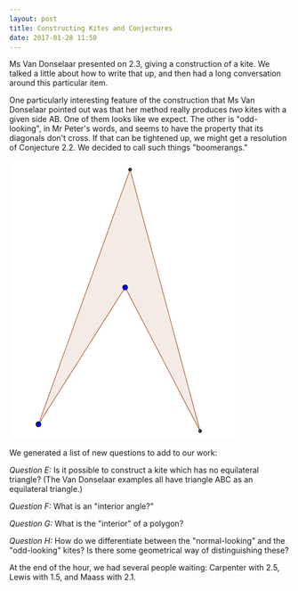 ```yaml
---
layout: post
title: Constructing Kites and Conjectures
date: 2017-01-28 11:50
---
```


Ms Van Donselaar presented on 2.3, giving a construction of a kite. We talked
a little about how to write that up, and then had a long conversation around
this particular item.

One particularly interesting feature of the construction that Ms Van Donselaar
pointed out was that her method really produces _two_ kites with a given side
AB. One of them looks like we expect. The other is "odd-looking", in Mr Peter's
words, and seems to have the property that its diagonals don't cross. If that
can be tightened up, we might get a resolution of Conjecture 2.2. We decided to
call such things "boomerangs."

<img src="/images/boomerang.png" alt="Van Donselaar's Boomerang Kite" />

We generated a list of new questions to add to our work:

*Question E:* Is it possible to construct a kite which has no equilateral
triangle? (The Van Donselaar examples all have triangle ABC as an equilateral
  triangle.)

*Question F:* What is an "interior angle?"

*Question G:* What is the "interior" of a polygon?

*Question H:* How do we differentiate between the "normal-looking" and the
"odd-looking" kites? Is there some geometrical way of distinguishing these?

At the end of the hour, we had several people waiting: Carpenter with 2.5, Lewis
with 1.5, and Maass with 2.1.
